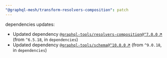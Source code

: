 ```yaml
---
"@graphql-mesh/transform-resolvers-composition": patch
---
```

dependencies updates:
  - Updated dependency [`@graphql-tools/resolvers-composition@^7.0.0` ↗︎](https://www.npmjs.com/package/@graphql-tools/resolvers-composition/v/7.0.0) (from `^6.5.18`, in `dependencies`)
  - Updated dependency [`@graphql-tools/schema@^10.0.0` ↗︎](https://www.npmjs.com/package/@graphql-tools/schema/v/10.0.0) (from `^9.0.18`, in `dependencies`)
